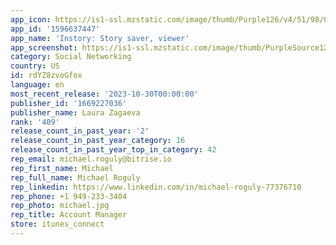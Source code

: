 ```yaml
---
app_icon: https://is1-ssl.mzstatic.com/image/thumb/Purple126/v4/51/98/0b/51980bc5-8c74-ca8b-502c-a844de9dc2cd/AppIcon-0-1x_U007ephone-0-85-220.jpeg/1024x1024bb.png
app_id: '1596637447'
app_name: 'Instory: Story saver, viewer'
app_screenshot: https://is1-ssl.mzstatic.com/image/thumb/PurpleSource123/v4/3d/f3/07/3df30707-077a-4c5e-4cb6-a7aa6d3ddb95/0a782646-6623-46b2-a722-ac25d6ab95ea_Apple_iPhone_11_Pro_Max-12.png/1242x2688bb.png
category: Social Networking
country: US
id: rdYZ8zvoGfox
language: en
most_recent_release: '2023-10-30T00:00:00'
publisher_id: '1669227036'
publisher_name: Laura Zagaeva
rank: '409'
release_count_in_past_year: '2'
release_count_in_past_year_category: 16
release_count_in_past_year_top_in_category: 42
rep_email: michael.roguly@bitrise.io
rep_first_name: Michael
rep_full_name: Michael Roguly
rep_linkedin: https://www.linkedin.com/in/michael-roguly-77376710
rep_phone: +1 949-233-3404
rep_photo: michael.jpg
rep_title: Account Manager
store: itunes_connect
---
```


